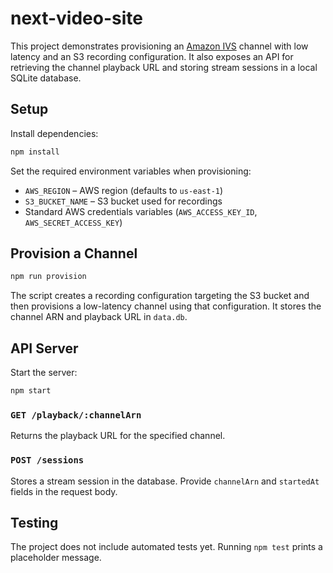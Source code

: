 # next-video-site

This project demonstrates provisioning an [Amazon IVS](https://aws.amazon.com/ivs/) channel with low latency and an S3 recording configuration. It also exposes an API for retrieving the channel playback URL and storing stream sessions in a local SQLite database.

## Setup

Install dependencies:

```bash
npm install
```

Set the required environment variables when provisioning:

- `AWS_REGION` – AWS region (defaults to `us-east-1`)
- `S3_BUCKET_NAME` – S3 bucket used for recordings
- Standard AWS credentials variables (`AWS_ACCESS_KEY_ID`, `AWS_SECRET_ACCESS_KEY`)

## Provision a Channel

```bash
npm run provision
```

The script creates a recording configuration targeting the S3 bucket and then provisions a low-latency channel using that configuration. It stores the channel ARN and playback URL in `data.db`.

## API Server

Start the server:

```bash
npm start
```

### `GET /playback/:channelArn`

Returns the playback URL for the specified channel.

### `POST /sessions`

Stores a stream session in the database. Provide `channelArn` and `startedAt` fields in the request body.

## Testing

The project does not include automated tests yet. Running `npm test` prints a placeholder message.
